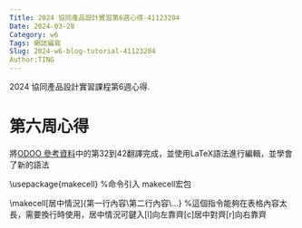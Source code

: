 ```yaml
---
Title: 2024 協同產品設計實習第6週心得-41123204
Date: 2024-03-28
Category: w6
Tags: 網誌編寫
Slug: 2024-w6-blog-tutorial-41123204
Author:TING 
---
```


2024 協同產品設計實習課程第6週心得.

<!-- PELICAN_END_SUMMARY -->

# 第六周心得
將[ODOO 參考資料]中的第32到42翻譯完成，並使用LaTeX語法進行編輯，並學會了新的語法

[ODOO 參考資料]:[https://webthesis.biblio.polito.it/16429/1/tesi.pdf]

\usepackage{makecell} %命令引入 makecell宏包

\makecell[居中情況]{第一行內容\\第二行內容\\...} %這個指令能夠在表格內容太長，需要換行時使用，居中情況可鍵入[l]向左靠齊[c]居中對齊[r]向右靠齊